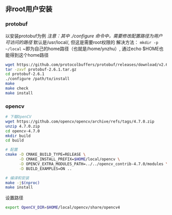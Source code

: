 ## 非root用户安装

### protobuf
以安装protobuf为例
*注意：其中 ./configure 命令中，需要修改配置路径为用户可访问的路径*
默认是/usr/local/, 但这是需要root权限的
解决方法：
`mkdir -p ~/local`
~即为自己的home路径（也就是/home/ynzhu）, 通过echo $HOME也能得到这个home路径
```bash
wget https://github.com/protocolbuffers/protobuf/releases/download/v2.6.1/protobuf-2.6.1.tar.gz
tar -zxvf protobuf-2.6.1.tar.gz
cd protobuf-2.6.1
./configure /path/to/install
make 
make check 
make install
```

### opencv
```bash
# 下载OpenCV
wget https://github.com/opencv/opencv/archive/refs/tags/4.7.0.zip
unzip 4.7.0.zip
cd opencv-4.7.0
mkdir build
cd build

# 配置
cmake -D CMAKE_BUILD_TYPE=RELEASE \
      -D CMAKE_INSTALL_PREFIX=$HOME/local/opencv \
      -D OPENCV_EXTRA_MODULES_PATH=../../opencv_contrib-4.7.0/modules \
      -D BUILD_EXAMPLES=ON ..

# 编译和安装
make -j$(nproc)
make install

```

设置路径

```bash
export OpenCV_DIR=$HOME/local/opencv/share/opencv4
```
